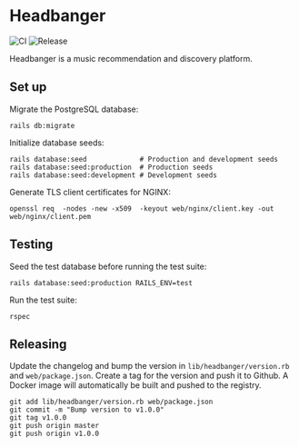 # Headbanger

![CI](https://github.com/floriandejonckheere/headbanger/workflows/CI/badge.svg)
![Release](https://github.com/floriandejonckheere/headbanger/workflows/Create%20release/badge.svg)

Headbanger is a music recommendation and discovery platform.

## Set up

Migrate the PostgreSQL database:

```
rails db:migrate
```

Initialize database seeds:

```
rails database:seed             # Production and development seeds
rails database:seed:production  # Production seeds
rails database:seed:development # Development seeds
```

Generate TLS client certificates for NGINX:

```
openssl req  -nodes -new -x509  -keyout web/nginx/client.key -out web/nginx/client.pem
```

## Testing

Seed the test database before running the test suite:

```
rails database:seed:production RAILS_ENV=test
```

Run the test suite:

```
rspec
```

## Releasing

Update the changelog and bump the version in `lib/headbanger/version.rb` and `web/package.json`.
Create a tag for the version and push it to Github.
A Docker image will automatically be built and pushed to the registry.

```
git add lib/headbanger/version.rb web/package.json
git commit -m "Bump version to v1.0.0"
git tag v1.0.0
git push origin master
git push origin v1.0.0
```
